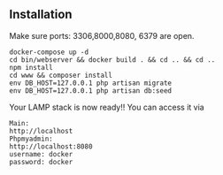 
## Installation

Make sure ports: 3306,8000,8080, 6379 are open.

```shell
docker-compose up -d
cd bin/webserver && docker build . && cd .. && cd ..
npm install
cd www && composer install
env DB_HOST=127.0.0.1 php artisan migrate
env DB_HOST=127.0.0.1 php artisan db:seed
```

Your LAMP stack is now ready!! You can access it via 
```shell
Main:
http://localhost
Phpmyadmin:
http://localhost:8080
username: docker
password: docker

```
